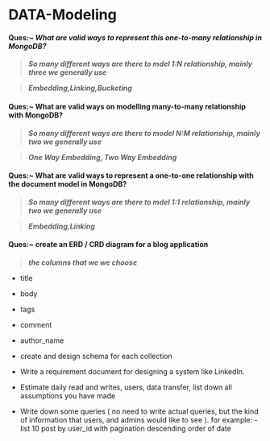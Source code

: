 # DATA-Modeling

#### Ques:~ ***What are valid ways to represent this one-to-many relationship in MongoDB?***

> ***So many different ways are there to mdel 1:N relationship, mainly three we generally use***

> ***Embedding,Linking,Bucketing***
#### Ques:~ What are valid ways on modelling many-to-many relationship with MongoDB?
> ***So many different ways are there to model N:M relationship, mainly two we generally use***

> ***One Way Embedding, Two Way Embedding***
#### Ques:~ What are valid ways to represent a one-to-one relationship with the document model in MongoDB?

> ***So many different ways are there to mdel 1:1 relationship, mainly two we generally use***

> ***Embedding,Linking***


#### Ques:~ create an ERD / CRD diagram for a blog application
> ***the columns that we we choose***
- title
- body
- tags
- comment
- author_name


- create and design schema for each collection
- Write a requirement document for designing a system like LinkedIn.
- Estimate daily read and writes, users, data transfer, list down all assumptions you have made
- Write down some queries ( no need to write actual queries, but the kind of information that users, and admins would like to see ). for example: - list 10 post by user_id with pagination descending order of date

